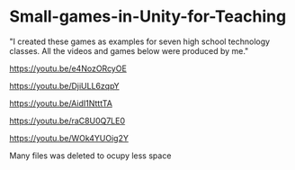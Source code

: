 # Small-games-in-Unity-for-Teaching

"I created these games as examples for seven high school technology classes. All the videos and games below were produced by me."

https://youtu.be/e4NozORcyOE

https://youtu.be/DjiULL6zqpY

https://youtu.be/AidI1NtttTA

https://youtu.be/raC8U0Q7LE0

https://youtu.be/WOk4YUOig2Y

Many files was deleted to ocupy less space
